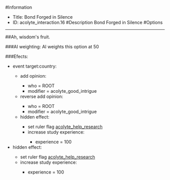 #Information
 - Title: Bond Forged in Silence
 - ID: acolyte_interaction.16
#Description
Bond Forged in Silence
#Options

___
##Ah, wisdom's fruit.

###AI weighting:
AI weights this option at 50


###Efects:<ul><li>event target:country:</li><ul><li>add opinion:</li><ul><li>who = ROOT</li><li>modifier = acolyte_good_intrigue</li></ul><li>reverse add opinion:</li><ul><li>who = ROOT</li><li>modifier = acolyte_good_intrigue</li></ul><li>hidden effect:</li><ul><li>set ruler flag [acolyte_help_research](../flags/acolyte_help_research.md)</li><li>increase study experience:</li><ul><li>experience = 100</li></ul></ul></ul><li>hidden effect:</li><ul><li>set ruler flag [acolyte_help_research](../flags/acolyte_help_research.md)</li><li>increase study experience:</li><ul><li>experience = 100</li></ul></ul></ul>
